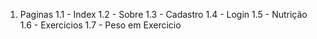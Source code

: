 1. Paginas
    1.1 - Index
    1.2 - Sobre
    1.3 - Cadastro
    1.4 - Login
    1.5 - Nutrição
    1.6 - Exercicios
    1.7 - Peso em Exercicio
 